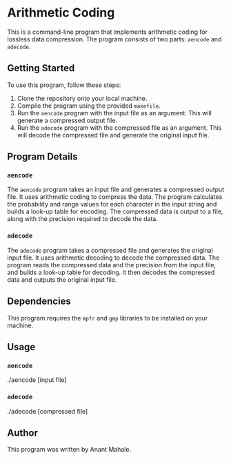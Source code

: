 # Arithmetic Coding

This is a command-line program that implements arithmetic coding for lossless data compression. The program consists of two parts: `aencode` and `adecode`.

## Getting Started

To use this program, follow these steps:

1. Clone the repository onto your local machine.
2. Compile the program using the provided `makefile`.
3. Run the `aencode` program with the input file as an argument. This will generate a compressed output file.
4. Run the `adecode` program with the compressed file as an argument. This will decode the compressed file and generate the original input file.

## Program Details

### `aencode`

The `aencode` program takes an input file and generates a compressed output file. It uses arithmetic coding to compress the data. The program calculates the probability and range values for each character in the input string and builds a look-up table for encoding. The compressed data is output to a file, along with the precision required to decode the data.

### `adecode`

The `adecode` program takes a compressed file and generates the original input file. It uses arithmetic decoding to decode the compressed data. The program reads the compressed data and the precision from the input file, and builds a look-up table for decoding. It then decodes the compressed data and outputs the original input file.

## Dependencies

This program requires the `mpfr` and `gmp` libraries to be installed on your machine.

## Usage

### `aencode`
./aencode [input file]

### `adecode`
./adecode [compressed file]

## Author

This program was written by Anant Mahale. 
